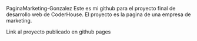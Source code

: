 PaginaMarketing-Gonzalez
Este es mi github para el proyecto final de desarrollo web de CoderHouse. El proyecto es la pagina de una empresa de marketing.

Link al proyecto publicado en github pages 
